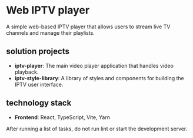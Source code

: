# Web IPTV player
A simple web-based IPTV player that allows users to stream live TV channels and manage their playlists.

## solution projects
- **iptv-player**: The main video player application that handles video playback.  
- **iptv-style-library**: A library of styles and components for building the IPTV user interface.

## technology stack
- **Frontend**: React, TypeScript, Vite, Yarn

After running a list of tasks, do not run lint or start the development server.